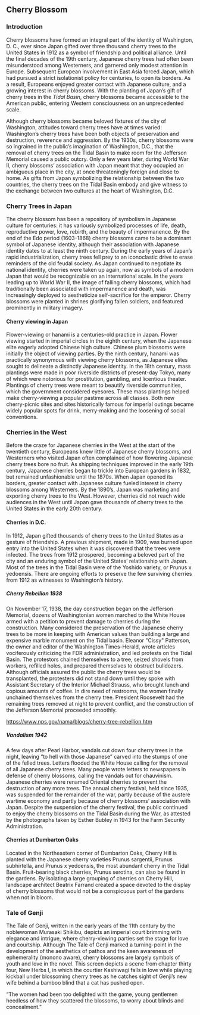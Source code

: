 <var data-essay
     title="Cherry Blossom"
     data-banner="https://upload.wikimedia.org/wikipedia/commons/thumb/8/8e/USA-Cherry_Blossom0.jpg/800px-USA-Cherry_Blossom0.jpg"
     data-layout="horizontal"
     data-debug="false"></var>

<var title="cherry blossom" id="Q871991"  data-category="plant"></var>

<var title="Dumbarton Oaks" id="Q1264942"></var>

<var title="Eleanor Patterson" id="Q5122270"></var>

<var title="hanami" id="Q210150" data-category="activity"></var>

<var title="Murasaki Shikibu" id="Q81731"></var>

<var title="Prunus" id="Q190545"></var>

<var title="Prunus serotina" id="Q158987"></var>

<var title="Stockholm" id="Q1754"></var>

<var title="The Tale of Genji" id="Q8269"></var>

<var title="Washington, D. C." id="Q61"></var>

<var title="West Yorkshire" id="Q23083"></var>

## Cherry Blossom
<var data-map id="intro-map" data-center="51.4,0.53" data-zoom="2"></var>

### Introduction

Cherry blossoms have formed an integral part of the identity of Washington, D. C., ever since Japan gifted over three thousand cherry trees to the United States in 1912 as a symbol of friendship and political alliance. Until the final decades of the 19th century, Japanese cherry trees had often been misunderstood among Westerners, and garnered only modest attention in Europe. Subsequent European involvement in East Asia forced Japan, which had pursued a strict isolationist policy for centuries, to open its borders. As a result, Europeans enjoyed greater contact with Japanese culture, and a growing interest in cherry blossoms. With the planting of Japan’s gift of cherry trees in the <var  id="Q956781">Tidal Basin</var>, cherry blossoms became accessible to the American public, entering Western consciousness on an unprecedented scale.
<var title="West Yorkshire" id="Q23083"></var>
<var data-image url="https://upload.wikimedia.org/wikipedia/commons/8/8e/USA-Cherry_Blossom0.jpg"></var>

Although cherry blossoms became beloved fixtures of the city of Washington, attitudes toward cherry trees have at times varied: Washington’s cherry trees have been both objects of preservation and destruction, reverence and aggression. By the 1930s, cherry blossoms were so ingrained in the public’s imagination of Washington, D.C., that the removal of cherry trees on the Tidal Basin to make room for the Jefferson Memorial caused a public outcry. Only a few years later, during World War II, cherry blossoms’ association with Japan meant that they occupied an ambiguous place in the city, at once threateningly foreign and close to home. As gifts from Japan symbolizing the relationship between the two countries, the cherry trees on the Tidal Basin embody and give witness to the exchange between two cultures at the heart of Washington, D.C.

### Cherry Trees in Japan
<var data-map  id="japan-map" data-center="35.9,137.4" data-zoom="6"></var>
<var title="Tokyo" id="Q1490"></var>

The cherry blossom has been a repository of symbolism in Japanese culture for centuries: it has variously symbolized processes of life, death, reproductive power, love, rebirth, and the beauty of impermanence. By the end of the Edo period (1603-1868) cherry blossoms came to be a dominant symbol of Japanese identity, although their association with Japanese identity dates to at least the ninth century. During the early years of Japan’s rapid industrialization, cherry trees fell prey to an iconoclastic drive to erase reminders of the old feudal society. As Japan continued to negotiate its national identity, cherries were taken up again, now as symbols of a modern Japan that would be recognizable on an international scale. In the years leading up to World War II, the image of falling cherry blossoms, which had traditionally been associated with impermanence and death, was increasingly deployed to aestheticize self-sacrifice for the emperor. Cherry blossoms were planted in shrines glorifying fallen soldiers, and featured prominently in military imagery.

#### Cherry viewing in Japan
<var data-video id="jk0ic0D0MRo" title="Hanami"></var>
<var data-image id="cherry-blossoms-mint-tunnel" title="Cherry Blossom Viewing through the Tunnel at Japan Mint" data-url="https://upload.wikimedia.org/wikipedia/commons/0/01/Cherry-Blossom-Viewing_through_the_%22Tunnel%22_at_Japan_Mint_in_201504_004.JPG" data-region="1356,1039,2182,2290"></var>

Flower-viewing or hanami is a centuries-old practice in Japan. Flower viewing started in imperial circles in the eighth century, when the Japanese elite eagerly adopted Chinese high culture. Chinese plum blossoms were initially the object of viewing parties. By the ninth century, hanami was practically synonymous with viewing cherry blossoms, as Japanese elites sought to delineate a distinctly Japanese identity. In the 18th century, mass plantings were made in poor riverside districts of present-day Tokyo, many of which were notorious for prostitution, gambling, and licentious theater. Plantings of cherry trees were meant to beautify riverside communities, which the government considered eyesores. These mass plantings helped make cherry-viewing a popular pastime across all classes. Both new cherry-picnic sites and sites historically famous for imperial outings became widely popular spots for drink, merry-making and the loosening of social conventions.

### Cherries in the West

Before the craze for Japanese cherries in the West at the start of the twentieth century, Europeans knew little of Japanese cherry blossoms, and Westerners who visited Japan often complained of how flowering Japanese cherry trees bore no fruit. As shipping techniques improved in the early 19th century, Japanese cherries began to trickle into European gardens in 1832, but remained unfashionable until the 1870s. When Japan opened its borders, greater contact with Japanese culture fueled interest in cherry blossoms among Westerners. By the 1890’s, Japan was marketing and exporting cherry trees to the West. However, cherries did not reach wide audiences in the West until Japan gave thousands of cherry trees to the United States in the early 20th century.
<var data-map  data-center="48.8,-38.2" data-zoom="3"></var>
<var title="Traverse City" id="Q984544"></var>

#### Cherries in D.C.

In 1912, Japan gifted thousands of cherry trees to the United States as a gesture of friendship. A previous shipment, made in 1909, was burned upon entry into the United States when it was discovered that the trees were infected. The trees from 1912 prospered, becoming a beloved part of the city and an enduring symbol of the United States’ relationship with Japan. Most of the trees in the Tidal Basin were of the Yoshido variety, or Prunus x yedoensis. There are ongoing efforts to preserve the few surviving cherries from 1912 as witnesses to Washington’s history.
<var data-map data-center="38.88,-77.03" data-zoom="13"></var>
<var data-map-layer data-type="mapwarper" title="Cherry festival map" data-mapwarper-id="37798" data-active="true"></var>

##### Cherry Rebellion 1938

On November 17, 1938, the day construction began on the Jefferson Memorial, dozens of Washingtonian women marched to the White House armed with a petition to prevent damage to cherries during the construction. Many considered the preservation of the Japanese cherry trees to be more in keeping with American values than building a large and expensive marble monument on the Tidal basin. Eleanor "Cissy" Patterson, the owner and editor of the Washington Times-Herald, wrote articles vociferously criticizing the FDR administration, and led protests on the Tidal Basin. The protestors chained themselves to a tree, seized shovels from workers, refilled holes, and prepared themselves to obstruct bulldozers. Although officials assured the public the cherry trees would be transplanted, the protesters did not stand down until they spoke with Assistant Secretary of the Interior Michael Strauss, who brought lunch and copious amounts of coffee. In dire need of restrooms, the women finally unchained themselves from the cherry tree. President Roosevelt had the remaining trees removed at night to prevent conflict, and the construction of the Jefferson Memorial proceeded smoothly.

https://www.nps.gov/nama/blogs/cherry-tree-rebellion.htm

##### Vandalism 1942

A few days after Pearl Harbor, vandals cut down four cherry trees in the night, leaving “to hell with those Japanese” carved into the stumps of one of the felled trees. Letters flooded the White House calling for the removal of all Japanese cherry trees. Many people wrote letters to newspapers in defense of cherry blossoms, calling the vandals out for chauvinism. Japanese cherries were renamed Oriental cherries to prevent the destruction of any more trees. The annual cherry festival, held since 1935, was suspended for the remainder of the war, partly because of the austere wartime economy and partly because of cherry blossoms’ association with Japan. Despite the suspension of the cherry festival, the public continued to enjoy the cherry blossoms on the Tidal Basin during the War, as attested by the photographs taken by Esther Bubley in 1943 for the Farm Security Administration.

#### Cherries at Dumbarton Oaks

Located in the Northeastern corner of Dumbarton Oaks, Cherry Hill is planted with the Japanese cherry varieties Prunus sargentii, Prunus subhirtella, and Prunus x yedoensis, the most abundant cherry in the Tidal Basin. Fruit-bearing black cherries, Prunus serotina, can also be found in the gardens. By isolating a large grouping of cherries on Cherry Hill, landscape architect Beatrix Farrand created a space devoted to the display of cherry blossoms that would not be a conspicuous part of the gardens when not in bloom.
<var data-map data-center="38.900868,-77.009021" data-zoom="11"></var>
<var data-video id="EvUK6ANy5II" title="Dumbarton Oaks Gardens: Cherry Hill"></var>

### Tale of Genji

The Tale of Genji, written in the early years of the 11th century by the noblewoman Murasaki Shikibu, depicts an imperial court brimming with elegance and intrigue, where cherry-viewing parties set the stage for love and courtship. Although The Tale of Genji marked a turning-point in the development of the aesthetics of pathos and the keen awareness of ephemerality (monono aware), cherry blossoms are largely symbols of youth and love in the novel. This screen depicts a scene from chapter thirty four, New Herbs I, in which the courtier Kashiwagi falls in love while playing kickball under blossoming cherry trees as he catches sight of Genji’s new wife behind a bamboo blind that a cat has pushed open.

“The women had been too delighted with the game, young gentlemen heedless of how they scattered the blossoms, to worry about blinds and concealment.”
<!--stackedit_data:
eyJoaXN0b3J5IjpbNDIyMjUyMDc4XX0=
-->
